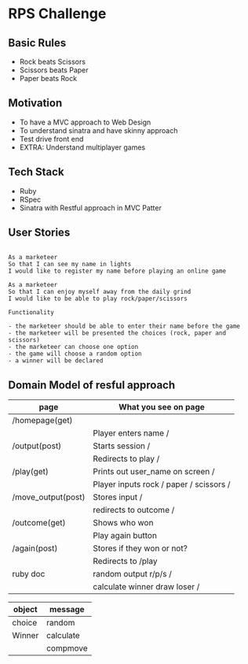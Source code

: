 # RPS Challenge

## Basic Rules

- Rock beats Scissors
- Scissors beats Paper
- Paper beats Rock

## Motivation 
- To have a MVC approach to Web Design
- To understand sinatra and have skinny approach 
- Test drive front end 
- EXTRA: Understand multiplayer games 

## Tech Stack 
- Ruby 
- RSpec 
- Sinatra with Restful approach in MVC Patter 

## User Stories ##

```

As a marketeer
So that I can see my name in lights
I would like to register my name before playing an online game

As a marketeer
So that I can enjoy myself away from the daily grind
I would like to be able to play rock/paper/scissors

Functionality

- the marketeer should be able to enter their name before the game
- the marketeer will be presented the choices (rock, paper and scissors)
- the marketeer can choose one option
- the game will choose a random option
- a winner will be declared

```

## Domain Model of resful approach

|page| What you see on page|
|---|---------------------|
|/homepage(get)     ||
 |                  | Player enters name /|
|/output(post)      | Starts session /|
|                   | Redirects to play /|
|/play(get)         | Prints out user_name on screen /|
 |                  | Player inputs rock / paper / scissors /|
|/move_output(post) | Stores input /|
|                   | redirects to outcome /|
|/outcome(get)      | Shows who won|
 |                  | Play again button  |
|/again(post)       | Stores if they won or not? |
|                   | Redirects to /play|
|ruby doc           | random output r/p/s / |
|                   | calculate winner draw loser /|


|object|message|
|-----|-------|
|choice| random|
|Winner| calculate|
|| compmove| 

